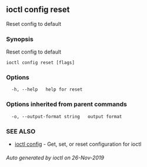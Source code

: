 ## ioctl config reset

Reset config to default

### Synopsis

Reset config to default

```
ioctl config reset [flags]
```

### Options

```
  -h, --help   help for reset
```

### Options inherited from parent commands

```
  -o, --output-format string   output format
```

### SEE ALSO

* [ioctl config](ioctl_config.md)	 - Get, set, or reset configuration for ioctl

###### Auto generated by ioctl on 26-Nov-2019
